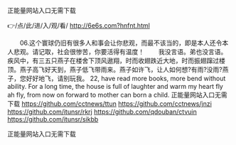 
正能量网站入口无需下载




👉/点/此/进/入/观/看/ http://6e6s.com?hnfnt.html




　　06.这个寰球仍旧有很多人和事会让你悲观，而最不该当的，即是本人还令本人悲观。请记取，社会很惨苦，你要活得有温度！
　　我没言语。弟也没言语。
疾风中，有三五只燕子在楼舍下顶风遨翔，时而收翅跌近大地，时而振翅蹿过楼顶。燕子高飞好天到，燕子低飞带雨来。燕子如许飞，让人如何想?有雨?没雨?燕子，您好好地飞，请别玩我。
22, have read more books, more bend without ability.
For a long time, the house is full of laughter and warm my heart fly ah fly, from now on forward to mother can born a child.
正能量网站入口无需下载 https://github.com/cctnews/ttun
https://github.com/cctnews/jnzi
https://github.com/itunsr/rkrj
https://github.com/qdouban/ctvuin
https://github.com/itunsr/sikbb





正能量网站入口无需下载
